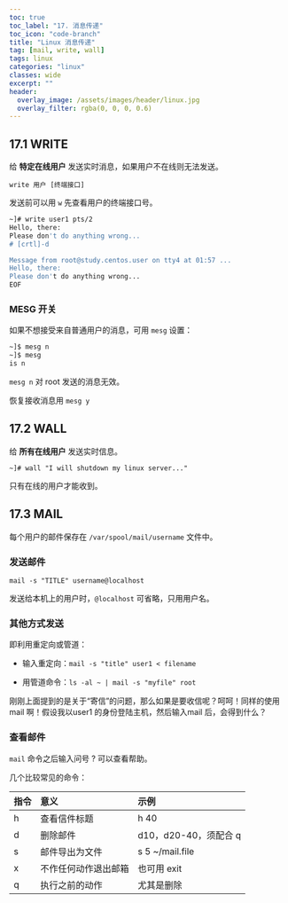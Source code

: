 ```yaml
---
toc: true
toc_label: "17. 消息传递"
toc_icon: "code-branch"
title: "Linux 消息传递"
tag: [mail, write, wall]
tags: linux
categories: "linux"
classes: wide
excerpt: ""
header:
  overlay_image: /assets/images/header/linux.jpg
  overlay_filter: rgba(0, 0, 0, 0.6)
---
```








## 17.1 WRITE

给 **特定在线用户** 发送实时消息，如果用户不在线则无法发送。

`write 用户 [终端接口]`

发送前可以用 `w` 先查看用户的终端接口号。

```bash
~]# write user1 pts/2
Hello, there:
Please don't do anything wrong...  
# [crtl]-d

Message from root@study.centos.user on tty4 at 01:57 ...
Hello, there:
Please don't do anything wrong...
EOF
```



### MESG 开关

如果不想接受来自普通用户的消息，可用 `mesg` 设置：

```bash
~]$ mesg n
~]$ mesg
is n
```

`mesg n` 对 root 发送的消息无效。

恢复接收消息用 `mesg y`

















## 17.2 WALL

给 **所有在线用户** 发送实时信息。

```
~]# wall "I will shutdown my linux server..."
```

只有在线的用户才能收到。

















## 17.3 MAIL

每个用户的邮件保存在 `/var/spool/mail/username` 文件中。

### 发送邮件

`mail -s "TITLE" username@localhost`

发送给本机上的用户时，`@localhost` 可省略，只用用户名。




### 其他方式发送

即利用重定向或管道：

* 输入重定向：`mail -s "title" user1 < filename`

* 用管道命令：`ls -al ~ | mail -s "myfile" root`

刚刚上面提到的是关于“寄信”的问题，那么如果是要收信呢？呵呵！同样的使用mail 啊！假设我以user1 的身份登陆主机，然后输入mail 后，会得到什么？



### 查看邮件


`mail` 命令之后输入问号 ? 可以查看帮助。


几个比较常见的命令：

| 指令 | 意义 | 示例 |
| :--- | :--- | :--- |
| h | 查看信件标题 | h 40 |
| d | 删除邮件 | d10，d20-40，须配合 q |
| s | 邮件导出为文件 | s 5 ~/mail.file |
| x | 不作任何动作退出邮箱 | 也可用 exit |
| q | 执行之前的动作 | 尤其是删除 |
